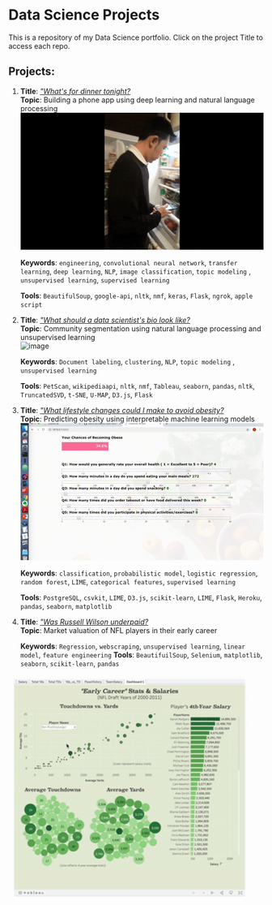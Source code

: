 # Data Science Projects
This is a repository of my Data Science portfolio. Click on the project Title to access each repo.  

## Projects:

1. **Title**: [_"What's for dinner tonight?_](https://github.com/jhonsen/Produce2Recipe)   
**Topic**: Building a phone app using deep learning and natural language processing   
![vid](https://github.com/jhonsen/Produce2Recipe/blob/master/docs/images/P2R_action.gif)  

    **Keywords**: `engineering`, `convolutional neural network`, `transfer learning`, `deep learning`, `NLP`, `image classification`, `topic modeling` , `unsupervised learning`, `supervised learning`
      
    **Tools**: `BeautifulSoup`, `google-api`, `nltk`, `nmf`, `keras`, `Flask`, `ngrok`, `apple script`

2. **Title**: [_"What should a data scientist's bio look like?_](https://github.com/jhonsen/SimilarScientists)   
**Topic**: Community segmentation using natural language processing and unsupervised learning   
![image](https://github.com/jhonsen/SimilarScientists/blob/master/docs/figures/Final_onTableau.gif)   

    **Keywords**: `Document labeling`, `clustering`, `NLP`,  `topic modeling` , `unsupervised learning`
      
    **Tools**: `PetScan`, `wikipediaapi`, `nltk`, `nmf`, `Tableau`, `seaborn`, `pandas`, `nltk`, `TruncatedSVD`, `t-SNE`, `U-MAP`, `D3.js`, `Flask`

3. **Title**: [_"What lifestyle changes could I make to avoid obesity?_](https://github.com/jhonsen/ObesityPrediction)   
**Topic**: Predicting obesity using interpretable machine learning models   
![vid](https://github.com/jhonsen/ObesityPrediction/blob/master/docs/figures/shortervid.gif)  

    **Keywords**: `classification`, `probabilistic model`, `logistic regression`, `random forest`, `LIME`, `categorical features`, `supervised learning`
      
    **Tools**: `PostgreSQL`, `csvkit`, `LIME`, `D3.js`, `scikit-learn`, `LIME`, `Flask`, `Heroku`, `pandas`, `seaborn`, `matplotlib`

4. **Title**: [_"Was Russell Wilson underpaid?_](https://github.com/jhonsen/NFLplayersValuation)   
**Topic**: Market valuation of NFL players in their early career   

    **Keywords**: `Regression`, `webscraping`,  `unsupervised learning`, `linear model`, `feature engineering`
    **Tools**: `BeautifuilSoup`, `Selenium`, `matplotlib`, `seaborn`, `scikit-learn`, `pandas`

<img src="https://github.com/jhonsen/NFLplayersValuation/blob/master/codes/figures/NFLPlayers.gif" width="480" align="center">